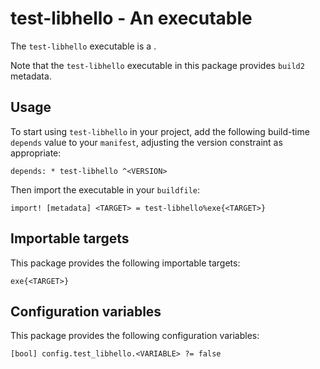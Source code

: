 # test-libhello - An executable

The `test-libhello` executable is a <SUMMARY-OF-FUNCTIONALITY>.

Note that the `test-libhello` executable in this package provides `build2` metadata.


## Usage

To start using `test-libhello` in your project, add the following build-time
`depends` value to your `manifest`, adjusting the version constraint as
appropriate:

```
depends: * test-libhello ^<VERSION>
```

Then import the executable in your `buildfile`:

```
import! [metadata] <TARGET> = test-libhello%exe{<TARGET>}
```


## Importable targets

This package provides the following importable targets:

```
exe{<TARGET>}
```

<DESCRIPTION-OF-IMPORTABLE-TARGETS>


## Configuration variables

This package provides the following configuration variables:

```
[bool] config.test_libhello.<VARIABLE> ?= false
```

<DESCRIPTION-OF-CONFIG-VARIABLES>
